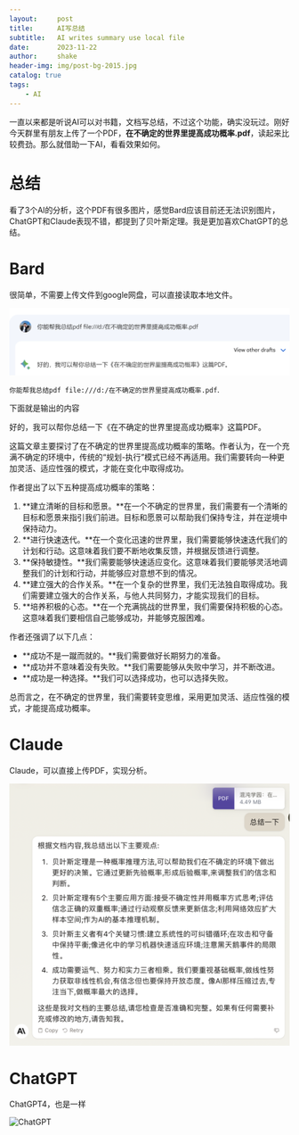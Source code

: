 ```yaml
---
layout:     post
title:      AI写总结
subtitle:   AI writes summary use local file
date:       2023-11-22
author:     shake
header-img: img/post-bg-2015.jpg
catalog: true
tags:
    - AI
---
```


一直以来都是听说AI可以对书籍，文档写总结，不过这个功能，确实没玩过。刚好今天群里有朋友上传了一个PDF，**在不确定的世界里提高成功概率.pdf**，读起来比较费劲。那么就借助一下AI，看看效果如何。

# 总结

看了3个AI的分析，这个PDF有很多图片，感觉Bard应该目前还无法识别图片，ChatGPT和Claude表现不错，都提到了贝叶斯定理。我是更加喜欢ChatGPT的总结。

# Bard

很简单，不需要上传文件到google网盘，可以直接读取本地文件。

![bard](/img/2023/AI/bard.png "chatgpt")

`你能帮我总结pdf file:///d:/在不确定的世界里提高成功概率.pdf`.

下面就是输出的内容

好的，我可以帮你总结一下《在不确定的世界里提高成功概率》这篇PDF。

这篇文章主要探讨了在不确定的世界里提高成功概率的策略。作者认为，在一个充满不确定的环境中，传统的“规划-执行”模式已经不再适用。我们需要转向一种更加灵活、适应性强的模式，才能在变化中取得成功。

作者提出了以下五种提高成功概率的策略：

1. **建立清晰的目标和愿景。**在一个不确定的世界里，我们需要有一个清晰的目标和愿景来指引我们前进。目标和愿景可以帮助我们保持专注，并在逆境中保持动力。
2. **进行快速迭代。**在一个变化迅速的世界里，我们需要能够快速迭代我们的计划和行动。这意味着我们要不断地收集反馈，并根据反馈进行调整。
3. **保持敏捷性。**我们需要能够快速适应变化。这意味着我们要能够灵活地调整我们的计划和行动，并能够应对意想不到的情况。
4. **建立强大的合作关系。**在一个复杂的世界里，我们无法独自取得成功。我们需要建立强大的合作关系，与他人共同努力，才能实现我们的目标。
5. **培养积极的心态。**在一个充满挑战的世界里，我们需要保持积极的心态。这意味着我们要相信自己能够成功，并能够克服困难。

作者还强调了以下几点：

* **成功不是一蹴而就的。**我们需要做好长期努力的准备。
* **成功并不意味着没有失败。**我们需要能够从失败中学习，并不断改进。
* **成功是一种选择。**我们可以选择成功，也可以选择失败。

总而言之，在不确定的世界里，我们需要转变思维，采用更加灵活、适应性强的模式，才能提高成功概率。

# Claude

Claude，可以直接上传PDF，实现分析。

![Claude](/img/2023/AI/Claude.png "Claude")


# ChatGPT

ChatGPT4，也是一样

![ChatGPT](/img/2003/AI/chat.png "ChatGPT")